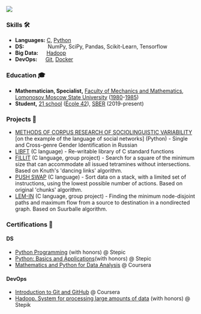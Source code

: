 ![](https://komarev.com/ghpvc/?username=dbadeev)


### Skills 🛠️
- **Languages:** [C](https://user-images.githubusercontent.com/50623941/135349015-b3809664-fa24-4062-a7c8-b3dec73fccee.png), [Python](https://stepik.org/cert/309497)
- **DS:**   &nbsp;&nbsp;&nbsp;&nbsp;&nbsp;&nbsp;&nbsp;&nbsp;&nbsp;&nbsp;&nbsp;&nbsp;&nbsp;&nbsp; NumPy, SciPy, Pandas, Scikit-Learn, Tensorflow
- **Big Data:**  &nbsp;[Hadoop](https://user-images.githubusercontent.com/50623941/135366520-84a70b45-6dbf-4bbf-bfef-05b4e6a71b4f.png)
- **DevOps:**    [Git](https://www.coursera.org/account/accomplishments/certificate/TMHPP3PY5SLF), [Docker](https://user-images.githubusercontent.com/50623941/135348519-b90f38b7-2834-48e8-bbc4-5a46b11ac7e7.png)


### Education 🎓
- **Mathematician, Specialist,** [Faculty of Mechanics and Mathematics](https://user-images.githubusercontent.com/50623941/135361342-7de2cac0-4051-4583-8438-319c6b25b3c6.png), [Lomonosov Moscow State University](https://user-images.githubusercontent.com/50623941/135361248-c7fe8b76-33b3-4997-af33-27bb11eb0e3a.png) ([1980](https://user-images.githubusercontent.com/50623941/135360452-8b797253-963a-42e5-8557-e56c7cb72585.png)-[1985](https://user-images.githubusercontent.com/50623941/135360596-f9a8ae14-51dc-4670-8e38-e95a8225634b.png))
- **Student,** [21 school](https://user-images.githubusercontent.com/50623941/135361619-95b00089-2810-4831-9dea-2d050edec0f0.png) ([École 42](https://user-images.githubusercontent.com/50623941/135362129-4c5335a3-7f87-476a-855c-92241d3d0149.png)), [SBER](https://user-images.githubusercontent.com/50623941/135361971-08efbc36-d297-452d-8bbb-1c0051afb00b.png) (2019-present)


### Projects 🐾
- [METHODS OF CORPUS RESEARCH OF SOCIOLINGUISTIC VARIABILITY](https://github.com/dbadeev/gender_profiling) [on the example of the language of social networks] (Python) - Single and Cross-genre Gender Identification in Russian
- [LIBFT](https://github.com/dbadeev/LIBFT-project) (C language) - Re-writable library of C standard functions
- [FILLIT](https://user-images.githubusercontent.com/50623941/135349222-02645e30-f4a9-4605-bfe0-0c0fa33fb2a2.png) (C language, group project) - Search for a square of the minimum size that can accommodate all issued tetramines  without intersections. Based on Knuth's 'dancing links' algorithm.
- [PUSH SWAP](https://github.com/dbadeev/PUSH-SWAP) (C language) - Sort data on a stack, with a limited set of instructions, using the lowest possible number of actions. Based on  original 'chunks' algorithm. 
- [LEM-IN](https://user-images.githubusercontent.com/50623941/135349368-7c5a1bb1-de58-4571-b185-3f0fa40d59ab.png) (C language, group project) - Finding the minimum node-disjoint paths and maximum flow from a source to destination in a nondirected graph. Based on Suurballe algorithm.


### Certifications 📜
#### DS
- [Python Programming](https://user-images.githubusercontent.com/50623941/135367000-9572ecf6-5f82-4cb7-96f3-07347bf1a30f.png) (with honors) @ Stepic
- [Python: Basics and Applications](https://user-images.githubusercontent.com/50623941/135366951-0ee11ac6-1636-46f9-9461-f3c35484ad88.png)(with honors) @ Stepic
- [Mathematics and Python for Data Analysis](https://www.coursera.org/account/accomplishments/certificate/VCWCANNSDVVJ) @ Coursera
#### DevOps
- [Introduction to Git and GitHub](https://www.coursera.org/account/accomplishments/certificate/TMHPP3PY5SLF) @ Coursera
- [Hadoop. System for processing large amounts of data](https://user-images.githubusercontent.com/50623941/135366520-84a70b45-6dbf-4bbf-bfef-05b4e6a71b4f.png) (with honors) @ Stepik

<!--
**dbadeev/dbadeev** is a ✨ _special_ ✨ repository because its `README.md` (this file) appears on your GitHub profile.

Here are some ideas to get you started:

- 🔭 I’m currently working on ...
- 🌱 I’m currently learning ...
- 👯 I’m looking to collaborate on ...
- 🤔 I’m looking for help with ...
- 💬 Ask me about ...
- 📫 How to reach me: ...
- 😄 Pronouns: ...
- ⚡ Fun fact: ...
-->
